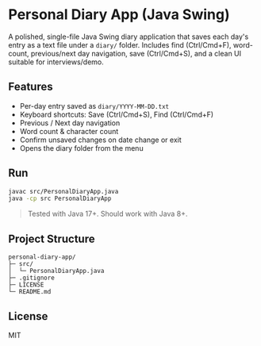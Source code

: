 # Personal Diary App (Java Swing)

A polished, single-file Java Swing diary application that saves each day's entry as a text file under a `diary/` folder.
Includes find (Ctrl/Cmd+F), word-count, previous/next day navigation, save (Ctrl/Cmd+S), and a clean UI suitable for interviews/demo.

## Features
- Per-day entry saved as `diary/YYYY-MM-DD.txt`
- Keyboard shortcuts: Save (Ctrl/Cmd+S), Find (Ctrl/Cmd+F)
- Previous / Next day navigation
- Word count & character count
- Confirm unsaved changes on date change or exit
- Opens the diary folder from the menu

## Run
```bash
javac src/PersonalDiaryApp.java
java -cp src PersonalDiaryApp
```

> Tested with Java 17+. Should work with Java 8+.

## Project Structure
```
personal-diary-app/
├─ src/
│  └─ PersonalDiaryApp.java
├─ .gitignore
├─ LICENSE
└─ README.md
```

## License
MIT
